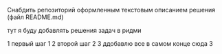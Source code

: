 Снабдить репозиторий оформленным текстовым описанием решения (файл README.md)

тут я буду добавлять решения задач в ридми

1 первый шаг
1
2 второй шаг
2
3 ддобавлю все в самом конце сюда
3
